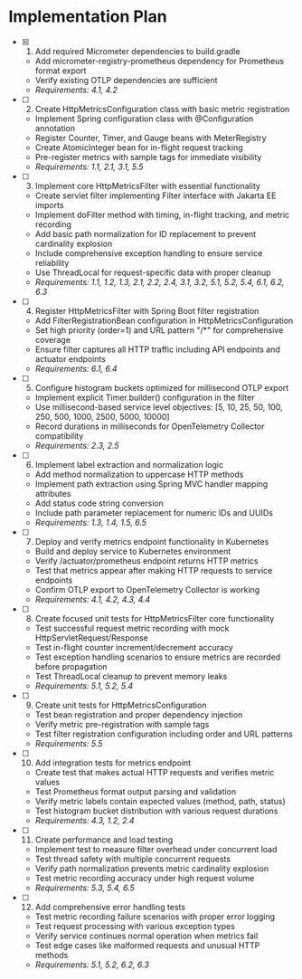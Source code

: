 # Implementation Plan

- [x] 1. Add required Micrometer dependencies to build.gradle
  - Add micrometer-registry-prometheus dependency for Prometheus format export
  - Verify existing OTLP dependencies are sufficient
  - _Requirements: 4.1, 4.2_

- [ ] 2. Create HttpMetricsConfiguration class with basic metric registration
  - Implement Spring configuration class with @Configuration annotation
  - Register Counter, Timer, and Gauge beans with MeterRegistry
  - Create AtomicInteger bean for in-flight request tracking
  - Pre-register metrics with sample tags for immediate visibility
  - _Requirements: 1.1, 2.1, 3.1, 5.5_

- [ ] 3. Implement core HttpMetricsFilter with essential functionality
  - Create servlet filter implementing Filter interface with Jakarta EE imports
  - Implement doFilter method with timing, in-flight tracking, and metric recording
  - Add basic path normalization for ID replacement to prevent cardinality explosion
  - Include comprehensive exception handling to ensure service reliability
  - Use ThreadLocal for request-specific data with proper cleanup
  - _Requirements: 1.1, 1.2, 1.3, 2.1, 2.2, 2.4, 3.1, 3.2, 5.1, 5.2, 5.4, 6.1, 6.2, 6.3_

- [ ] 4. Register HttpMetricsFilter with Spring Boot filter registration
  - Add FilterRegistrationBean configuration in HttpMetricsConfiguration
  - Set high priority (order=1) and URL pattern "/*" for comprehensive coverage
  - Ensure filter captures all HTTP traffic including API endpoints and actuator endpoints
  - _Requirements: 6.1, 6.4_

- [ ] 5. Configure histogram buckets optimized for millisecond OTLP export
  - Implement explicit Timer.builder() configuration in the filter
  - Use millisecond-based service level objectives: [5, 10, 25, 50, 100, 250, 500, 1000, 2500, 5000, 10000]
  - Record durations in milliseconds for OpenTelemetry Collector compatibility
  - _Requirements: 2.3, 2.5_

- [ ] 6. Implement label extraction and normalization logic
  - Add method normalization to uppercase HTTP methods
  - Implement path extraction using Spring MVC handler mapping attributes
  - Add status code string conversion
  - Include path parameter replacement for numeric IDs and UUIDs
  - _Requirements: 1.3, 1.4, 1.5, 6.5_

- [ ] 7. Deploy and verify metrics endpoint functionality in Kubernetes
  - Build and deploy service to Kubernetes environment
  - Verify /actuator/prometheus endpoint returns HTTP metrics
  - Test that metrics appear after making HTTP requests to service endpoints
  - Confirm OTLP export to OpenTelemetry Collector is working
  - _Requirements: 4.1, 4.2, 4.3, 4.4_

- [ ] 8. Create focused unit tests for HttpMetricsFilter core functionality
  - Test successful request metric recording with mock HttpServletRequest/Response
  - Test in-flight counter increment/decrement accuracy
  - Test exception handling scenarios to ensure metrics are recorded before propagation
  - Test ThreadLocal cleanup to prevent memory leaks
  - _Requirements: 5.1, 5.2, 5.4_

- [ ] 9. Create unit tests for HttpMetricsConfiguration
  - Test bean registration and proper dependency injection
  - Verify metric pre-registration with sample tags
  - Test filter registration configuration including order and URL patterns
  - _Requirements: 5.5_

- [ ] 10. Add integration tests for metrics endpoint
  - Create test that makes actual HTTP requests and verifies metric values
  - Test Prometheus format output parsing and validation
  - Verify metric labels contain expected values (method, path, status)
  - Test histogram bucket distribution with various request durations
  - _Requirements: 4.3, 1.2, 2.4_

- [ ] 11. Create performance and load testing
  - Implement test to measure filter overhead under concurrent load
  - Test thread safety with multiple concurrent requests
  - Verify path normalization prevents metric cardinality explosion
  - Test metric recording accuracy under high request volume
  - _Requirements: 5.3, 5.4, 6.5_

- [ ] 12. Add comprehensive error handling tests
  - Test metric recording failure scenarios with proper error logging
  - Test request processing with various exception types
  - Verify service continues normal operation when metrics fail
  - Test edge cases like malformed requests and unusual HTTP methods
  - _Requirements: 5.1, 5.2, 6.2, 6.3_